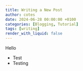 ```yaml
---
title: Writing a New Post
author: cotes
date: 2024-06-28 00:00:00 +0100
categories: [Blogging, Tutorial]
tags: [writing]
render_with_liquid: false
---
```


Hello

- Test
- Testing